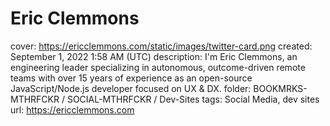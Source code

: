 # Eric Clemmons

cover: https://ericclemmons.com/static/images/twitter-card.png
created: September 1, 2022 1:58 AM (UTC)
description: I'm Eric Clemmons, an engineering leader specializing in autonomous, outcome-driven remote teams with over 15 years of experience as an open-source JavaScript/Node.js developer focused on UX & DX.
folder: BOOKMRKS-MTHRFCKR / SOCIAL-MTHRFCKR / Dev-Sites
tags: Social Media, dev sites
url: https://ericclemmons.com